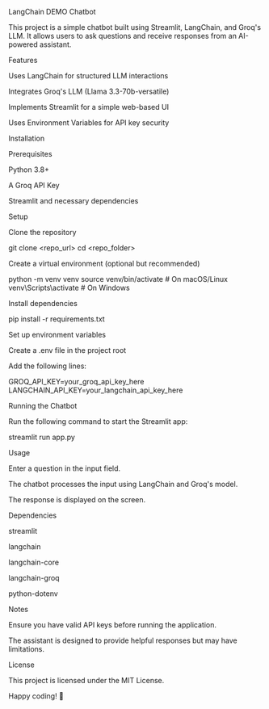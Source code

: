 LangChain DEMO Chatbot

This project is a simple chatbot built using Streamlit, LangChain, and Groq's LLM. It allows users to ask questions and receive responses from an AI-powered assistant.

Features

Uses LangChain for structured LLM interactions

Integrates Groq's LLM (Llama 3.3-70b-versatile)

Implements Streamlit for a simple web-based UI

Uses Environment Variables for API key security

Installation

Prerequisites

Python 3.8+

A Groq API Key

Streamlit and necessary dependencies

Setup

Clone the repository

git clone <repo_url>
cd <repo_folder>

Create a virtual environment (optional but recommended)

python -m venv venv
source venv/bin/activate  # On macOS/Linux
venv\Scripts\activate     # On Windows

Install dependencies

pip install -r requirements.txt

Set up environment variables

Create a .env file in the project root

Add the following lines:

GROQ_API_KEY=your_groq_api_key_here
LANGCHAIN_API_KEY=your_langchain_api_key_here

Running the Chatbot

Run the following command to start the Streamlit app:

streamlit run app.py

Usage

Enter a question in the input field.

The chatbot processes the input using LangChain and Groq's model.

The response is displayed on the screen.

Dependencies

streamlit

langchain

langchain-core

langchain-groq

python-dotenv

Notes

Ensure you have valid API keys before running the application.

The assistant is designed to provide helpful responses but may have limitations.

License

This project is licensed under the MIT License.

Happy coding! 🚀

